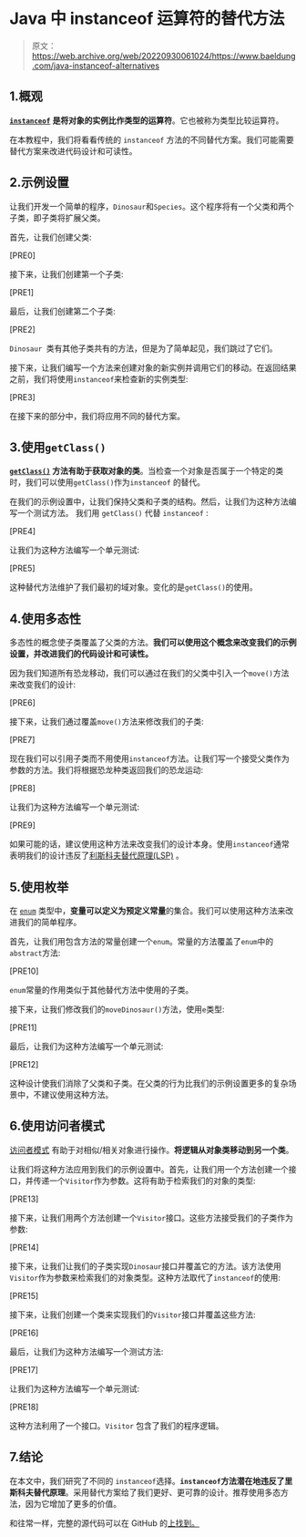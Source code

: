 # Java 中 instanceof 运算符的替代方法

> 原文：<https://web.archive.org/web/20220930061024/https://www.baeldung.com/java-instanceof-alternatives>

## 1.概观

**[`instanceof`](/web/20221218213112/https://www.baeldung.com/java-instanceof)** **是将对象的实例比作类型的运算符**。它也被称为类型比较运算符。

在本教程中，我们将看看传统的 `instanceof` 方法的不同替代方案。我们可能需要替代方案来改进代码设计和可读性。

## 2.示例设置

让我们开发一个简单的程序，`Dinosaur`和`Species`。这个程序将有一个父类和两个子类，即子类将扩展父类。

首先，让我们创建父类:

[PRE0]

接下来，让我们创建第一个子类:

[PRE1]

最后，让我们创建第二个子类:

[PRE2]

`Dinosaur `类有其他子类共有的方法，但是为了简单起见，我们跳过了它们。

接下来，让我们编写一个方法来创建对象的新实例并调用它们的移动。在返回结果之前，我们将使用`instanceof`来检查新的实例类型:

[PRE3]

在接下来的部分中，我们将应用不同的替代方案。

## 3.使用`getClass()`

**[`getClass()`](/web/20221218213112/https://www.baeldung.com/java-finding-class) 方法有助于获取对象的类**。当检查一个对象是否属于一个特定的类时，我们可以使用`getClass()`作为`instanceof` 的替代。

在我们的示例设置中，让我们保持父类和子类的结构。然后，让我们为这种方法编写一个测试方法。 我们用 `getClass()` 代替 `instanceof` :

[PRE4]

让我们为这种方法编写一个单元测试:

[PRE5]

这种替代方法维护了我们最初的域对象。变化的是`getClass()`的使用。

## 4.使用多态性

多态性的概念使子类覆盖了父类的方法。**我们可以使用这个概念来改变我们的示例设置，并改进我们的代码设计和可读性。**

因为我们知道所有恐龙移动，我们可以通过在我们的父类中引入一个`move()`方法来改变我们的设计:

[PRE6]

接下来，让我们通过覆盖`move()`方法来修改我们的子类:

[PRE7]

现在我们可以引用子类而不用使用`instanceof`方法。让我们写一个接受父类作为参数的方法。我们将根据恐龙种类返回我们的恐龙运动:

[PRE8]

让我们为这种方法编写一个单元测试:

[PRE9]

如果可能的话，建议使用这种方法来改变我们的设计本身。使用`instanceof`通常表明我们的设计违反了[利斯科夫替代原理(LSP)](/web/20221218213112/https://www.baeldung.com/java-liskov-substitution-principle) 。

## 5.使用枚举

在 [`enum`](/web/20221218213112/https://www.baeldung.com/a-guide-to-java-enums) 类型中，**变量可以定义为预定义常量**的集合。我们可以使用这种方法来改进我们的简单程序。

首先，让我们用包含方法的常量创建一个`enum`。常量的方法覆盖了`enum`中的`abstract`方法:

[PRE10]

`enum`常量的作用类似于其他替代方法中使用的子类。

接下来，让我们修改我们的`moveDinosaur()`方法，使用`e`类型:

[PRE11]

最后，让我们为这种方法编写一个单元测试:

[PRE12]

这种设计使我们消除了父类和子类。在父类的行为比我们的示例设置更多的复杂场景中，不建议使用这种方法。

## 6.使用访问者模式

[访问者模式](/web/20221218213112/https://www.baeldung.com/java-visitor-pattern) 有助于对相似/相关对象进行操作。**将逻辑从对象类移动到另一个类**。

让我们将这种方法应用到我们的示例设置中。首先，让我们用一个方法创建一个接口，并传递一个`Visitor`作为参数。这将有助于检索我们的对象的类型:

[PRE13]

接下来，让我们用两个方法创建一个`Visitor`接口。这些方法接受我们的子类作为参数:

[PRE14]

接下来，让我们让我们的子类实现`Dinosaur`接口并覆盖它的方法。该方法使用`Visitor`作为参数来检索我们的对象类型。这种方法取代了`instanceof`的使用:

[PRE15]

接下来，让我们创建一个类来实现我们的`Visitor`接口并覆盖这些方法:

[PRE16]

最后，让我们为这种方法编写一个测试方法:

[PRE17]

让我们为这种方法编写一个单元测试:

[PRE18]

这种方法利用了一个接口。`Visitor` 包含了我们的程序逻辑。

## 7.结论

在本文中，我们研究了不同的 `instanceof`选择。**`instanceof`方法潜在地违反了里斯科夫替代原理**。采用替代方案给了我们更好、更可靠的设计。推荐使用多态方法，因为它增加了更多的价值。

和往常一样，完整的源代码可以在 GitHub 的[上找到。](https://web.archive.org/web/20221218213112/https://github.com/eugenp/tutorials/tree/master/core-java-modules/core-java-lang-operators-2)